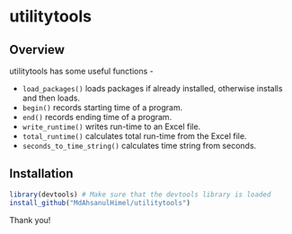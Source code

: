 
<!-- README.md is generated from README.Rmd. Please edit that file -->

# utilitytools

## Overview

utilitytools has some useful functions -

- `load_packages()` loads packages if already installed, otherwise
  installs and then loads.
- `begin()` records starting time of a program.
- `end()` records ending time of a program.
- `write_runtime()` writes run-time to an Excel file.
- `total_runtime()` calculates total run-time from the Excel file.
- `seconds_to_time_string()` calculates time string from seconds.

## Installation

``` r
library(devtools) # Make sure that the devtools library is loaded
install_github("MdAhsanulHimel/utilitytools")
```

Thank you!
